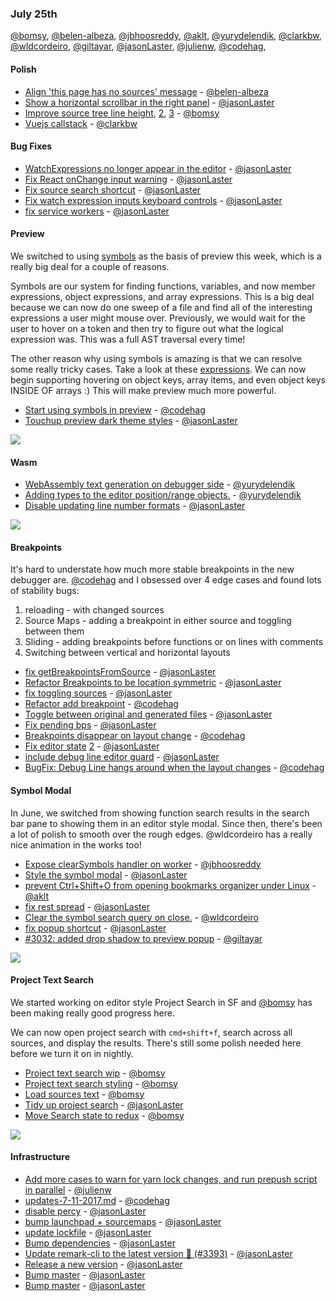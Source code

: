 ### July 25th

[@bomsy], [@belen-albeza], [@jbhoosreddy], [@aklt], [@yurydelendik], [@clarkbw], [@wldcordeiro], [@giltayar], [@jasonLaster], [@julienw], [@codehag],

#### Polish

* [Align 'this page has no sources' message][pr-10] - [@belen-albeza]
* [Show a horizontal scrollbar in the right panel][pr-11] - [@jasonLaster]
* [Improve source tree line height][pr-8], [2][pr-21], [3][pr-34] - [@bomsy]
* [Vuejs callstack][pr-28] - [@clarkbw]

#### Bug Fixes

* [WatchExpressions no longer appear in the editor][pr-43] - [@jasonLaster]
* [Fix React onChange input warning][pr-36] - [@jasonLaster]
* [Fix source search shortcut][pr-29] - [@jasonLaster]
* [Fix watch expression inputs keyboard controls][pr-7] - [@jasonLaster]
* [fix service workers][pr-25] - [@jasonLaster]

#### Preview

We switched to using [symbols] as the basis of preview this week,
which is a really big deal for a couple of reasons.

Symbols are our system for finding functions, variables, and now
member expressions, object expressions, and array expressions. This is a
big deal because we can now do one sweep of a file and find all of the interesting expressions a user might mouse over. Previously, we would wait for the user to hover on a token and then try to figure out what the logical expression was. This was a full AST traversal every time!

The other reason why using symbols is amazing is that we can resolve
some really tricky cases. Take a look at these [expressions]. We can
now begin supporting hovering on object keys, array items, and even object keys INSIDE OF arrays :) This will make preview much more powerful.

* [Start using symbols in preview][pr-22] - [@codehag]
* [Touchup preview dark theme styles][pr-48] - [@jasonLaster]

![][preview]

#### Wasm

* [WebAssembly text generation on debugger side][pr-27] - [@yurydelendik]
* [Adding types to the editor position/range objects.][pr-32] - [@yurydelendik]
* [Disable updating line number formats][pr-39] - [@jasonLaster]

![][wasm]

#### Breakpoints

It's hard to understate how much more stable breakpoints in the new debugger are.
[@codehag] and I obsessed over 4 edge cases and found lots of stability bugs:

1. reloading - with changed sources
2. Source Maps - adding a breakpoint in either source and toggling between them
3. Sliding - adding breakpoints before functions or on lines with comments
4. Switching between vertical and horizontal layouts

* [fix getBreakpointsFromSource][pr-0] - [@jasonLaster]
* [Refactor Breakpoints to be location symmetric][pr-1] - [@jasonLaster]
* [fix toggling sources][pr-2] - [@jasonLaster]
* [Refactor add breakpoint][pr-12] - [@codehag]
* [Toggle between original and generated files][pr-19] - [@jasonLaster]
* [Fix pending bps][pr-23] - [@jasonLaster]
* [Breakpoints disappear on layout change][pr-26] - [@codehag]
* [Fix editor state][pr-40] [2][pr-41] - [@jasonLaster]
* [include debug line editor guard][pr-45] - [@jasonLaster]
* [BugFix: Debug Line hangs around when the layout changes][pr-47] - [@codehag]


#### Symbol Modal

In June, we switched from showing function search results in the search bar pane to showing them
in an editor style modal. Since then, there's been a lot of polish to smooth over the rough edges.
@wldcordeiro has a really nice animation in the works too!

* [Expose clearSymbols handler on worker][pr-17] - [@jbhoosreddy]
* [Style the symbol modal][pr-14] - [@jasonLaster]
* [prevent Ctrl+Shift+O from opening bookmarks organizer under Linux][pr-18] - [@aklt]
* [fix rest spread][pr-33] - [@jasonLaster]
* [Clear the symbol search query on close.][pr-37] - [@wldcordeiro]
* [fix popup shortcut][pr-44] - [@jasonLaster]
* [#3032: added drop shadow to preview popup][pr-46] - [@giltayar]


![][modal]

#### Project Text Search

We started working on editor style Project Search in SF and [@bomsy] has been
making really good progress here.

We can now open project search with `cmd+shift+f`, search across all sources,
and display the results. There's still some polish needed here before we turn
it on in nightly.

* [Project text search wip][pr-5] - [@bomsy]
* [Project text search styling][pr-9] - [@bomsy]
* [Load sources text][pr-13] - [@bomsy]
* [Tidy up project search][pr-15] - [@jasonLaster]
* [Move Search state to redux][pr-35] - [@bomsy]

![][search]

#### Infrastructure

* [Add more cases to warn for yarn lock changes, and run prepush script in parallel][pr-3] - [@julienw]
* [updates-7-11-2017.md][pr-4] - [@codehag]
* [disable percy][pr-6] - [@jasonLaster]
* [bump launchpad + sourcemaps][pr-16] - [@jasonLaster]
* [update lockfile][pr-20] - [@jasonLaster]
* [Bump dependencies][pr-24] - [@jasonLaster]
* [Update remark-cli to the latest version 🚀 (#3393)][pr-30] - [@jasonLaster]
* [Release a new version][pr-31] - [@jasonLaster]
* [Bump master][pr-38] - [@jasonLaster]
* [Bump master][pr-42] - [@jasonLaster]

[preview]:https://camo.githubusercontent.com/91e287555bcecefe68401ffc4fb3d8ab6ba4656e/687474703a2f2f672e7265636f726469742e636f2f58424f686b75594f65792e676966

[wasm]:https://pbs.twimg.com/media/DFM--yMVwAIYNOp.jpg:large
[modal]:http://g.recordit.co/yyWsC53Jgq.gif
[expressions]:https://github.com/devtools-html/debugger.html/blob/next/src/workers/parser/tests/fixtures/expression.js
[symbols]:https://github.com/devtools-html/debugger.html/blob/next/src/workers/parser/getSymbols.js
[search]:https://user-images.githubusercontent.com/254562/28581593-96b00506-7130-11e7-8fb8-6e660fc58076.png


[pr-0]:https://github.com/devtools-html/debugger.html/pull/3298
[pr-1]:https://github.com/devtools-html/debugger.html/pull/3294
[pr-2]:https://github.com/devtools-html/debugger.html/pull/3324
[pr-3]:https://github.com/devtools-html/debugger.html/pull/3309
[pr-4]:https://github.com/devtools-html/debugger.html/pull/3303
[pr-5]:https://github.com/devtools-html/debugger.html/pull/3276
[pr-6]:https://github.com/devtools-html/debugger.html/pull/3325
[pr-7]:https://github.com/devtools-html/debugger.html/pull/3333
[pr-8]:https://github.com/devtools-html/debugger.html/pull/3337
[pr-9]:https://github.com/devtools-html/debugger.html/pull/3328
[pr-10]:https://github.com/devtools-html/debugger.html/pull/3330
[pr-11]:https://github.com/devtools-html/debugger.html/pull/3334
[pr-12]:https://github.com/devtools-html/debugger.html/pull/3322
[pr-13]:https://github.com/devtools-html/debugger.html/pull/3341
[pr-14]:https://github.com/devtools-html/debugger.html/pull/3327
[pr-15]:https://github.com/devtools-html/debugger.html/pull/3352
[pr-16]:https://github.com/devtools-html/debugger.html/pull/3348
[pr-17]:https://github.com/devtools-html/debugger.html/pull/3339
[pr-18]:https://github.com/devtools-html/debugger.html/pull/3349
[pr-19]:https://github.com/devtools-html/debugger.html/pull/3351
[pr-20]:https://github.com/devtools-html/debugger.html/pull/3359
[pr-21]:https://github.com/devtools-html/debugger.html/pull/3361
[pr-22]:https://github.com/devtools-html/debugger.html/pull/3363
[pr-23]:https://github.com/devtools-html/debugger.html/pull/3364
[pr-24]:https://github.com/devtools-html/debugger.html/pull/3287
[pr-25]:https://github.com/devtools-html/debugger.html/pull/3373
[pr-26]:https://github.com/devtools-html/debugger.html/pull/3387
[pr-27]:https://github.com/devtools-html/debugger.html/pull/3238
[pr-28]:https://github.com/devtools-html/debugger.html/pull/3391
[pr-29]:https://github.com/devtools-html/debugger.html/pull/3384
[pr-30]:https://github.com/devtools-html/debugger.html/pull/3394
[pr-31]:https://github.com/devtools-html/debugger.html/pull/3408
[pr-32]:https://github.com/devtools-html/debugger.html/pull/3409
[pr-33]:https://github.com/devtools-html/debugger.html/pull/3395
[pr-34]:https://github.com/devtools-html/debugger.html/pull/3382
[pr-35]:https://github.com/devtools-html/debugger.html/pull/3370
[pr-36]:https://github.com/devtools-html/debugger.html/pull/3401
[pr-37]:https://github.com/devtools-html/debugger.html/pull/3416
[pr-38]:https://github.com/devtools-html/debugger.html/pull/3425
[pr-39]:https://github.com/devtools-html/debugger.html/pull/3417
[pr-40]:https://github.com/devtools-html/debugger.html/pull/3424
[pr-41]:https://github.com/devtools-html/debugger.html/pull/3407
[pr-42]:https://github.com/devtools-html/debugger.html/pull/3422
[pr-43]:https://github.com/devtools-html/debugger.html/pull/3413
[pr-44]:https://github.com/devtools-html/debugger.html/pull/3397
[pr-45]:https://github.com/devtools-html/debugger.html/pull/3429
[pr-46]:https://github.com/devtools-html/debugger.html/pull/3197
[pr-47]:https://github.com/devtools-html/debugger.html/pull/3420
[pr-48]:https://github.com/devtools-html/debugger.html/pull/3376
[@jasonLaster]:http://github.com/jasonLaster
[@julienw]:http://github.com/julienw
[@codehag]:http://github.com/codehag
[@bomsy]:http://github.com/bomsy
[@belen-albeza]:http://github.com/belen-albeza
[@jbhoosreddy]:http://github.com/jbhoosreddy
[@aklt]:http://github.com/aklt
[@yurydelendik]:http://github.com/yurydelendik
[@clarkbw]:http://github.com/clarkbw
[@wldcordeiro]:http://github.com/wldcordeiro
[@giltayar]:http://github.com/giltayar
